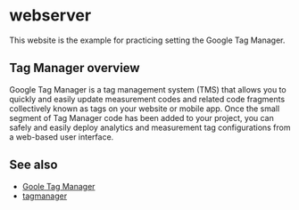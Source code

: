# webserver
This website is the example for practicing setting the Google Tag Manager.

## Tag Manager overview
Google Tag Manager is a tag management system (TMS) that allows you to quickly and easily update measurement codes and related code fragments collectively known as tags on your website or mobile app. 
Once the small segment of Tag Manager code has been added to your project, you can safely and easily deploy analytics and measurement tag configurations from a web-based user interface.

## See also
- [Goole Tag Manager](https://marketingplatform.google.com/about/tag-manager/)
- [tagmanager](https://support.google.com/tagmanager/answer/6102821)
